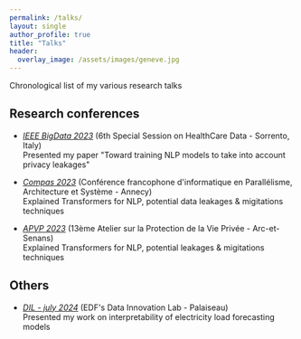 ```yaml
---
permalink: /talks/
layout: single
author_profile: true
title: "Talks"
header:
  overlay_image: /assets/images/geneve.jpg
---
```


Chronological list of my various research talks

## Research conferences

- [*IEEE BigData 2023*](https://bigdataieee.org/BigData2023/)
(6th Special Session on HealthCare Data - Sorrento, Italy)\
Presented my paper "Toward training NLP models to take into account privacy leakages"

- [*Compas 2023*](https://2023.compas-conference.fr/)
(Conférence francophone d'informatique en Parallélisme, Architecture et Système - Annecy)\
Explained Transformers for NLP, potential data leakages & migitations techniques

- [*APVP 2023*](https://apvp23.sciencesconf.org/)
(13ème Atelier sur la Protection de la Vie Privée - Arc-et-Senans)\
Explained Transformers for NLP, potential leakages & migitations techniques

## Others

- [*DIL - july 2024*](https://www.edf.fr/groupe-edf/inventer-l-avenir-de-l-energie/rd-un-savoir-faire-mondial/rd-experience/univers-data-science-ia/le-data-innovation-lab-a-la-rd-d-edf)
(EDF's Data Innovation Lab - Palaiseau)\
Presented my work on interpretability of electricity load forecasting models
